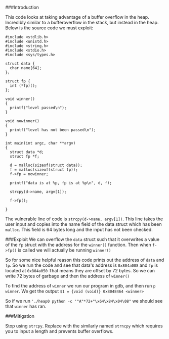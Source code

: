 ###Introduction

This code looks at taking advantage of a buffer overflow in the heap. Incredibly similar to a bufferoverflow in the stack,
but instead in the heap. Below is the source code we must exploit:

```
#include <stdlib.h>
#include <unistd.h>
#include <string.h>
#include <stdio.h>
#include <sys/types.h>

struct data {
  char name[64];
};

struct fp {
  int (*fp)();
};

void winner()
{
  printf("level passed\n");
}

void nowinner()
{
  printf("level has not been passed\n");
}

int main(int argc, char **argv)
{
  struct data *d;
  struct fp *f;

  d = malloc(sizeof(struct data));
  f = malloc(sizeof(struct fp));
  f->fp = nowinner;

  printf("data is at %p, fp is at %p\n", d, f);

  strcpy(d->name, argv[1]);
  
  f->fp();

}
```
The vulnerable line of code is `strcpy(d->name, argv[1])`. This line takes the user input and copies into the name field of the
data struct which has been `malloc`. This field is 64 bytes long and the input has not been checked. 

###Exploit
We can overflow the `data` struct such that it overwrites a value of the `fp` struct with the address for the `winner()` function.
Then when `f->fp()` is called we will actually be running `winner()`

So for some nice helpful reason this code prints out the address of `data` and `fp`. So we run the code and see that data's address
is `0x804a008` and `fp` is located at `0x804a050` That means they are offset by 72 bytes. So we can write 72 bytes of garbage and then
the address of `winner()`  

To find the address of `winner` we run our program in gdb, and then run `p winner`. 
We get the output `$1 = {void (void)} 0x8048464 <winner>`

So if we run `'./heap0 python -c '"A"*72+"\x64\x84\x04\08"` we should see that `winner` has ran.

###Mitigation

Stop using `strcpy`. Replace with the similarly named `strncpy` which requires you to input a length and prevents buffer overflows.
